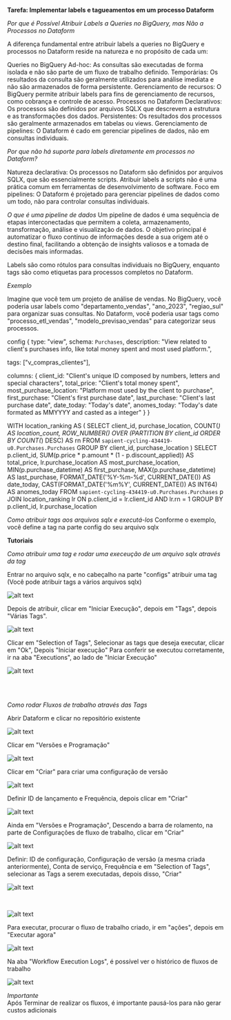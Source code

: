 **Tarefa: Implementar labels e tagueamentos em um processo Dataform**

*Por que é Possível Atribuir Labels a Queries no BigQuery, mas Não a Processos no Dataform*

A diferença fundamental entre atribuir labels a queries no BigQuery e processos no Dataform reside na natureza e no propósito de cada um:

Queries no BigQuery
Ad-hoc: As consultas são executadas de forma isolada e não são parte de um fluxo de trabalho definido.
Temporárias: Os resultados da consulta são geralmente utilizados para análise imediata e não são armazenados de forma persistente.
Gerenciamento de recursos: O BigQuery permite atribuir labels para fins de gerenciamento de recursos, como cobrança e controle de acesso.
Processos no Dataform
Declarativos: Os processos são definidos por arquivos SQLX que descrevem a estrutura e as transformações dos dados.
Persistentes: Os resultados dos processos são geralmente armazenados em tabelas ou views.
Gerenciamento de pipelines: O Dataform é cado em gerenciar pipelines de dados, não em consultas individuais.


*Por que não há suporte para labels diretamente em processos no Dataform?*

Natureza declarativa: Os processos no Dataform são definidos por arquivos SQLX, que são essencialmente scripts. Atribuir labels a scripts não é uma prática comum em ferramentas de desenvolvimento de software.
Foco em pipelines: O Dataform é projetado para gerenciar pipelines de dados como um todo, não para controlar consultas individuais.

*O que é uma pipeline de dados*
Um pipeline de dados é uma sequência de etapas interconectadas que permitem a coleta, armazenamento, transformação, análise e visualização de dados. O objetivo principal é automatizar o fluxo contínuo de informações desde a sua origem até o destino final, facilitando a obtenção de insights valiosos e a tomada de decisões mais informadas.

Labels são como rótulos para consultas individuais no BigQuery, enquanto tags são como etiquetas para processos completos no Dataform.

*Exemplo*

Imagine que você tem um projeto de análise de vendas. No BigQuery, você poderia usar labels como "departamento_vendas", "ano_2023", "regiao_sul" para organizar suas consultas. No Dataform, você poderia usar tags como "processo_etl_vendas", "modelo_previsao_vendas" para categorizar seus processos.

config {
  type: "view",
  schema: `Purchases`,
  description: "View related to client's purchases info, like total money spent and most used platform.",

  tags: ["v_compras_clientes"],

  columns: {
    client_id: "Client's unique ID composed by numbers, letters and special characters",
    total_price: "Client's total money spent",
    most_purchase_location: "Platform most used by the client to purchase",
    first_purchase: "Client's first purchase date",
    last_purchase: "Client's last purchase date",
    date_today: "Today's date",
    anomes_today: "Today's date formated as MMYYYY and casted as a integer"
  }
}

WITH location_ranking AS (
    SELECT
        client_id,
        purchase_location,
        COUNT(*) AS location_count,
        ROW_NUMBER() OVER (PARTITION BY client_id ORDER BY COUNT(*) DESC) AS rn
    FROM
        `sapient-cycling-434419-u0.Purchases.Purchases`
    GROUP BY
        client_id,
        purchase_location
)
SELECT
    p.client_id,
    SUM(p.price * p.amount * (1 - p.discount_applied)) AS total_price,
    lr.purchase_location AS most_purchase_location,
    MIN(p.purchase_datetime) AS first_purchase,
    MAX(p.purchase_datetime) AS last_purchase,
    FORMAT_DATE('%Y-%m-%d', CURRENT_DATE()) AS date_today,
    CAST(FORMAT_DATE('%m%Y', CURRENT_DATE()) AS INT64) AS anomes_today
FROM
    `sapient-cycling-434419-u0.Purchases.Purchases` p
JOIN
    location_ranking lr
    ON p.client_id = lr.client_id AND lr.rn = 1
GROUP BY
    p.client_id, lr.purchase_location


*Como atribuir tags aos arquivos sqlx e executá-los*
Conforme o exemplo, você define a tag na parte config do seu arquivo sqlx


**Tutoriais**


*Como atribuir uma tag e rodar uma execeução de um arquivo sqlx através da tag*

Entrar no arquivo sqlx, e no cabeçalho na parte "configs" atribuir uma tag
(Você pode atribuir tags a vários arquivos sqlx)

![alt text](/Sprints/SP01-3009/Julio/Img/image.png)

Depois de atribuir, clicar em "Iniciar Execução", depois em "Tags", depois "Várias Tags".

![alt text](/Sprints/SP01-3009/Julio/Img/image-1.png)

Clicar em "Selection of Tags", Selecionar as tags que deseja executar, clicar em "Ok", Depois "Iniciar execução"
Para conferir se executou corretamente, ir na aba "Executions", ao lado de "Iniciar Execução"

![alt text](/Sprints/SP01-3009/Julio/Img/image-2.png)

<br>
<br>

*Como rodar Fluxos de trabalho através das Tags*

Abrir Dataform e clicar no repositório existente

![alt text](/Sprints/SP01-3009/Julio/Img/image-3.png)

Clicar em "Versões e Programação"

![alt text](/Sprints/SP01-3009/Julio/Img/image-4.png)

Clicar em "Criar" para criar uma configuração de versão

![alt text](/Sprints/SP01-3009/Julio/Img/image-5.png)

Definir ID de lançamento e Frequência, depois clicar em "Criar"

![alt text](/Sprints/SP01-3009/Julio/Img/image-6.png)

Ainda em "Versões e Programação", Descendo a barra de rolamento, na parte de Configurações de fluxo de trabalho, clicar em "Criar"

![alt text](/Sprints/SP01-3009/Julio/Img/image-7.png)

Definir: ID de configuração, Configuração de versão (a mesma criada anteriormente), Conta de serviço, Frequência e em "Selection of Tags", selecionar as Tags a serem executadas, depois disso, "Criar"

![alt text](/Sprints/SP01-3009/Julio/Img/image-8.png)

<br>

![alt text](/Sprints/SP01-3009/Julio/Img/image-9.png)

Para executar, procurar o fluxo de trabalho criado, ir em "ações", depois em "Executar agora"

![alt text](/Sprints/SP01-3009/Julio/Img/image-10.png)

Na aba "Workflow Execution Logs", é possível ver o histórico de fluxos de trabalho

![alt text](/Sprints/SP01-3009/Julio/Img/image-11.png)

*Importante*
<br>
Após Terminar de realizar os fluxos, é importante pausá-los para não gerar custos adicionais